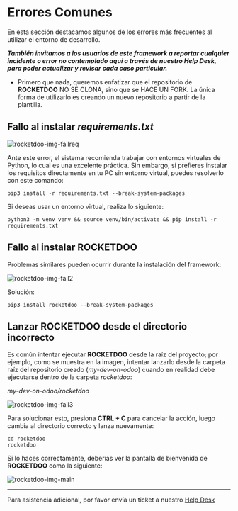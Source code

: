 # Errores Comunes

En esta sección destacamos algunos de los errores más frecuentes al utilizar el entorno de desarrollo.

***También invitamos a los usuarios de este framework a reportar cualquier incidente o error no contemplado aquí a través de nuestro Help Desk, para poder actualizar y revisar cada caso particular.***

* Primero que nada, queremos enfatizar que el repositorio de **ROCKETDOO** NO SE CLONA, sino que se HACE UN FORK. La única forma de utilizarlo es creando un nuevo repositorio a partir de la plantilla.

## Fallo al instalar *requirements.txt*

![rocketdoo-img-failreq](../img/rocketdoo-docs-fail-require.png)

Ante este error, el sistema recomienda trabajar con entornos virtuales de Python, lo cual es una excelente práctica. Sin embargo, si prefieres instalar los requisitos directamente en tu PC sin entorno virtual, puedes resolverlo con este comando:

~~~
pip3 install -r requirements.txt --break-system-packages
~~~

Si deseas usar un entorno virtual, realiza lo siguiente:

~~~
python3 -m venv venv && source venv/bin/activate && pip install -r requirements.txt
~~~

## Fallo al instalar ROCKETDOO

Problemas similares pueden ocurrir durante la instalación del framework:

![rocketdoo-img-fail2](../img/rocketdoo-docs-fail-rocketdoo.png)

Solución:

~~~
pip3 install rocketdoo --break-system-packages
~~~

## Lanzar ROCKETDOO desde el directorio incorrecto

Es común intentar ejecutar **ROCKETDOO** desde la raíz del proyecto; por ejemplo, como se muestra en la imagen, intentar lanzarlo desde la carpeta raíz del repositorio creado (*my-dev-on-odoo*) cuando en realidad debe ejecutarse dentro de la carpeta *rocketdoo*:

*my-dev-on-odoo/rocketdoo*

![rocketdoo-img-fail3](../img/rocketdoo-docs-fail-launch.png)

Para solucionar esto, presiona **CTRL + C** para cancelar la acción, luego cambia al directorio correcto y lanza nuevamente:

~~~
cd rocketdoo
rocketdoo
~~~

Si lo haces correctamente, deberías ver la pantalla de bienvenida de **ROCKETDOO** como la siguiente:

![rocketdoo-img-main](../img/rocketdoo-main.png)

---

Para asistencia adicional, por favor envía un ticket a nuestro [Help Desk](https://odoo.hdmsoft.com.ar/mesa-de-ayuda)
